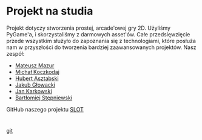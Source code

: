 
# Projekt na studia 
Projekt dotyczy stworzenia prostej, arcade'owej gry 2D. Użyliśmy PyGame'a, i skorzystaliśmy z darmowych asset'ów. Całe przedsięwzięcie przede wszystkim służyło do zapoznania się z technologiami, które posłuża nam w przyszłości do tworzenia bardziej zaawansowanych projektów. Nasz zespół:
* [Mateusz Mazur](https://mzsuetam.github.io/)
* [Michał Koczkodaj](https://mkoczkodaj.github.io/)
* [Hubert Asztabski](https://sztaba.github.io/)
* [Jakub Głowacki](https://jakubg-git.github.io/)
* [Jan Karkowski](https://jankrk.github.io/)
* [Bartłomiej Stępniewski](https://beto4444.github.io/)

GitHub naszego projektu [SLOT](https://github.com/AGH-Narzedzia-Informatyczne-2021-2022/SLOT)

#
[git](https://github.com/jankrk/jankrk)
<!-- # Welcome to CV Pages

## Wykształcenie

### Średnie Zawodowe

- Technikum Łączności nr. 14 im. Obrońców Poczty Polskiej w Gdańsku w Krakowie 
    - Kierunek Technik Informatyk
    - 2017-2021

### Niepełne Wyższe (student)

- Akademia Górniczo-Hutnicza im. Stanisława Staszica w Krakowie 
    - Kierunek Informatyka i Systemy Inteligętne 
    - 2021-(obecnie)

## Doświadczenie

### Praktyki zawodowe 

- MPK KRAKÓW ul. Jana Brożka 3, 30-347 Kraków
    - 03.2019
- APTIV Podgórki Tynieckie 2, 30-399 Kraków
    - 11.2019

### Prace wakacyjne

- COMARCH ul. prof. Michała Życzkowskiego 27, Budynek SSE 6, 31-864 Kraków
    - 07.2021-10.2021

## Umiejętności

- Znajomość 
    - HTML, CSS
    - JavaScript/TypeScript
    - C
    - Python
    - React.js
    - React Native
    - Angular
    - PHP
    - SQL
- Podstawowa konfiguracja 
    - Windows Server
    - Linux Server
- Obsługa MS Office (Word, Excel, 
Access)
- Komunikatywność
- Praca zespołowa
- Myślenie analityczne

## Zainteresowania 

W wolnym czasie uczę się programowania w wyżej wymienionych językach. Najczęściejprzez tworzenie gier np. saper, snake, kulki, sudoku i aplikacji np. kalkulator, kamera. 
Dodatkowo lubię wykonywać czynności manualne: lutowanie, naprawa domowego sprzętu elektronicznego, tworzenie sieci LAN. 
Poza czynnościami technicznymi staram się wolny czas spędzać aktywnie: wycieczki górskie, basen, jazda na rolkach lub rowerze.
 -->
